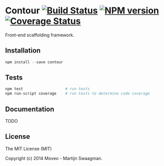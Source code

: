 # Contour [![Build Status][status]](https://travis-ci.org/nodejitsu/contour) [![NPM version][npmimgurl]](http://badge.fury.io/js/contour) [![Coverage Status][coverage]](http://coveralls.io/r/nodejitsu/contour?branch=master)

[status]: https://travis-ci.org/nodejitsu/contour.png
[npmimgurl]: https://badge.fury.io/js/contour.png
[coverage]: http://coveralls.io/repos/nodejitsu/contour/badge.png?branch=master

Front-end scaffolding framework.

## Installation

```js
npm install --save contour
```

## Tests

```bash
npm test                   # run tests
npm run-script coverage    # run tests to determine code coverage
```

##  Documentation

TODO

## License

The MIT License (MIT)

Copyright (c) 2014 Moveo - Martijn Swaagman.